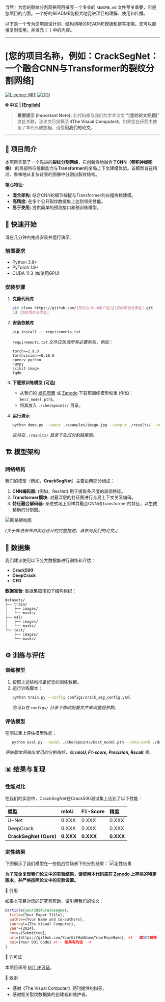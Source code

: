 当然！为您的裂纹分割网络项目撰写一个专业的 `README.md` 文件至关重要，它是您项目的门面。一个好的README能极大地促进项目的理解、使用和传播。

以下是一个专为您项目设计的、结构清晰的README模板和撰写指南。您可以直接复制使用，并填充 `[ ]` 中的内容。

---

# **[您的项目名称，例如：CrackSegNet：一个融合CNN与Transformer的裂纹分割网络]**

[![License: MIT](https://img.shields.io/badge/License-MIT-yellow.svg)](https://opensource.org/licenses/MIT)
[![DOI](https://zenodo.org/badge/DOI/`替换为您的DOI`.svg)](https://doi.org/`替换为您的DOI`)

**🌐 中文 | [[English](./README_EN.md)]** <!-- 如果有多语言支持 -->

> **重要提示 (Important Note):** 此代码库与我们的学术论文 **"[您的论文标题]"** 直接关联，该论文已投稿至 **《The Visual Computer》**。如果您在研究中使用了本代码或数据，请**引用我们的论文**。

---

## 📌 项目简介

本项目实现了一个先进的**裂纹分割网络**，它创新性地融合了**CNN（卷积神经网络）** 的局部特征提取能力与**Transformer**的全局上下文建模优势。该模型旨在精准、鲁棒地从复杂背景的图像中分割出裂纹结构。

**核心特征:**
- **混合架构:** 结合CNN的细节捕捉与Transformer的长程依赖建模。
- **高精度:** 在多个公开裂纹数据集上达到领先性能。
- **易于使用:** 提供简单的预测接口和预训练模型。

## 🚀 快速开始

请在几分钟内完成安装并运行演示。

### 前置要求

- Python 3.8+
- PyTorch 1.9+
- CUDA 11.3 (如使用GPU)

### 安装步骤

1. **克隆代码库**
   ```bash
   git clone https://github.com/[您的GitHub用户名]/[您的项目仓库名].git
   cd [您的项目仓库名]
   ```

2. **安装依赖库**
   ```bash
   pip install -r requirements.txt
   ```
   *`requirements.txt` 文件应包含所有必要的包，例如：*
   ```
   torch>=1.9.0
   torchvision>=0.10.0
   opencv-python
   numpy
   scikit-image
   tqdm
   ```

3. **下载预训练模型 (可选)**
   - 从我们的 [发布页面](https://github.com/[您的GitHub用户名]/[您的项目仓库名]/releases) 或 [Zenodo](`您的数据DOI链接`) 下载预训练模型权重 (例如：`best_model.pth`)。
   - 将其放入 `./checkpoints/` 目录。

4. **运行演示**
   ```bash
   python demo.py --input ./examples/image.jpg --output ./results/ --model ./checkpoints/best_model.pth
   ```
   *这将在 `./results/` 目录下生成分割结果图。*

## 🏗️ 模型架构

### 网络结构
我们的模型（例如，**CrackSegNet**）主要由两部分组成：
1. **CNN编码器:** (例如，ResNet) 用于提取多尺度的局部特征。
2. **Transformer模块:** 对最深层的特征图进行全局上下文关系编码。
3. **特征融合解码器:** 渐进式地上采样并融合CNN和Transformer的特征，以生成精确的分割图。

![网络架构图](docs/network_architecture.png) <!-- 请务必附上结构图 -->

*(关于算法细节和实验设计的完整描述，请参阅我们的论文。)*

## 📁 数据集

我们建议使用以下公共数据集进行训练和评估：

- **Crack500**
- **DeepCrack**
- **CFD**

**数据准备:**
数据集应按如下结构组织：
```
datasets/
├── train/
│   ├── images/
│   └── masks/
├── val/
│   ├── images/
│   └── masks/
└── test/
    ├── images/
    └── masks/
```

## ⚙️ 训练与评估

### 训练模型
1. 按照上述结构准备好您的训练数据。
2. 运行训练脚本：
   ```bash
   python train.py --config configs/crack_seg_config.yaml
   ```
   *您可以在 `configs/` 目录下修改配置文件来调整超参数。*

### 评估模型
在测试集上评估模型性能：
```bash
   python eval.py --model ./checkpoints/best_model.pth --data-path ./datasets/test/
```
*评估脚本将输出常见的分割指标，如 **mIoU, F1-score, Precision, Recall** 等。*

## 📊 结果与复现

### 性能对比
在我们的实验中，CrackSegNet在Crack500测试集上达到了以下性能：

| 模型 | mIoU | F1-Score | 精度 |
| :--- | :--- | :--- | :--- |
| U-Net | 0.XXX | 0.XXX | 0.XXX |
| DeepCrack | 0.XXX | 0.XXX | 0.XXX |
| **CrackSegNet (Ours)** | **0.XXX** | **0.XXX** | **0.XXX** |

### 定性结果
下图展示了我们模型在一些挑战性场景下的分割结果：
![定性结果](docs/qualitative_results.png)

**为了完全复现我们论文中的实验结果，请使用本代码库在 [Zenodo](`您的代码DOI链接`) 上存档的特定版本，并严格按照论文中的实验设置。**

 📜 引用

如果本项目对您的研究有帮助，请引用我们的论文：

```bibtex
@article{your2024cracksegnet,
  title={Your Paper Title},
  author={Your Name and Co-authors},
  journal={The Visual Computer},
  year={2024},
  note={Submitted},
  url={https://github.com/YourGitHubName/YourRepoName}, <!-- 或DOI链接 -->
  doi={Your DOI Code} <!-- 如果有的话 -->
}
```

 📄 许可证

本项目采用 [MIT 许可证](LICENSE)。

 🤝 致谢

- 感谢《The Visual Computer》期刊提供的指导。
- 感谢相关裂纹数据集的创建者和维护者。

